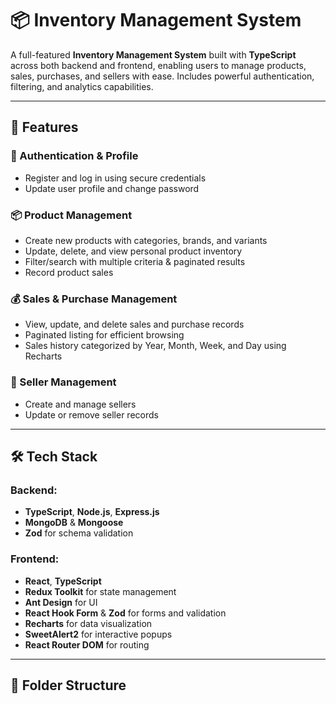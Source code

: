 # 📦 Inventory Management System

A full-featured **Inventory Management System** built with **TypeScript** across both backend and frontend, enabling users to manage products, sales, purchases, and sellers with ease. Includes powerful authentication, filtering, and analytics capabilities.

---

## 🚀 Features

### 🔐 Authentication & Profile
- Register and log in using secure credentials
- Update user profile and change password

### 📦 Product Management
- Create new products with categories, brands, and variants
- Update, delete, and view personal product inventory
- Filter/search with multiple criteria & paginated results
- Record product sales

### 💰 Sales & Purchase Management
- View, update, and delete sales and purchase records
- Paginated listing for efficient browsing
- Sales history categorized by Year, Month, Week, and Day using Recharts

### 👥 Seller Management
- Create and manage sellers
- Update or remove seller records

---

## 🛠️ Tech Stack

### Backend:
- **TypeScript**, **Node.js**, **Express.js**
- **MongoDB** & **Mongoose**
- **Zod** for schema validation

### Frontend:
- **React**, **TypeScript**
- **Redux Toolkit** for state management
- **Ant Design** for UI
- **React Hook Form** & **Zod** for forms and validation
- **Recharts** for data visualization
- **SweetAlert2** for interactive popups
- **React Router DOM** for routing

---

## 📂 Folder Structure

